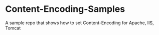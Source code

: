 # Content-Encoding-Samples
A sample repo that shows how to set Content-Encoding for Apache, IIS, Tomcat
